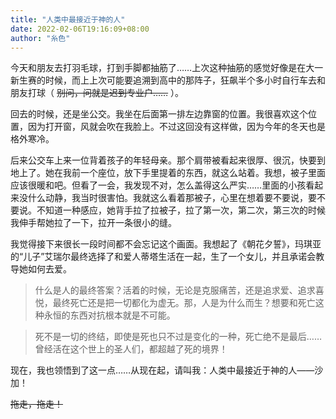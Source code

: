 ```yaml
---
title: "人类中最接近于神的人"
date: 2022-02-06T19:16:09+08:00
author: "糸色"
---
```


今天和朋友去打羽毛球，打到手脚都抽筋了……上次这种抽筋的感觉好像是在大一新生赛的时候，而上上次可能要追溯到高中的那阵子，狂飙半个多小时自行车去和朋友打球（ ~~别问，问就是迟到专业户……~~ ）。

回去的时候，还是坐公交。我坐在后面第一排左边靠窗的位置。我很喜欢这个位置，因为打开窗，风就会吹在我脸上。不过这回没有这样做，因为今年的冬天也是格外寒冷。

后来公交车上来一位背着孩子的年轻母亲。那个肩带被看起来很厚、很沉，快要到地上了。她在我前一个座位，放下手里提着的东西，就这么站着。我想，被子里面应该很暖和吧。但看了一会，我发现不对，怎么盖得这么严实……里面的小孩看起来没什么动静，我当时很害怕。我就这么看着那被子，心里在想着要不要说，要不要说。不知道一种感应，她背手拉了拉被子，拉了第一次，第二次，第三次的时候我伸手帮她拉了一下，拉开一条很小的缝。

我觉得接下来很长一段时间都不会忘记这个画面。我想起了《朝花夕誓》，玛琪亚的“儿子”艾瑞尔最终选择了和爱人蒂塔生活在一起，生了一个女儿，并且承诺会教导她如何去爱。

> 什么是人的最终答案？活着的时候，无论是克服痛苦，还是追求爱、追求喜悦，最终死亡还是把一切都化为虚无。那，人是为什么而生？想要和死亡这种永恒的东西对抗根本就是不可能。

> 死不是一切的终结，即使是死也只不过是变化的一种，死亡绝不是最后……曾经活在这个世上的圣人们，都超越了死的境界！

现在，我也领悟到了这一点……从现在起，请叫我：人类中最接近于神的人——沙加！

~~拖走，拖走！~~